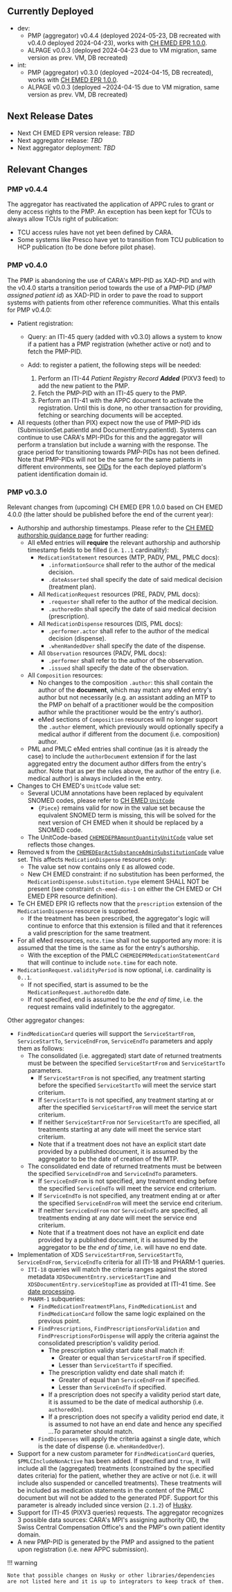 ## Currently Deployed

  - dev:
    - PMP (aggregator) v0.4.4 (deployed 2024-05-23, DB recreated with v0.4.0 deployed 2024-04-23), works with [CH EMED EPR 1.0.0](https://fhir.ch/ig/ch-emed-epr/index.html).
    - ALPAGE v0.0.3 (deployed 2024-04-23 due to VM migration, same version as prev. VM, DB recreated)
  - int:
    - PMP (aggregator) v0.3.0 (deployed ~2024-04-15, DB recreated), works with [CH EMED EPR 1.0.0](https://fhir.ch/ig/ch-emed-epr/index.html).
    - ALPAGE v0.0.3 (deployed ~2024-04-15 due to VM migration, same version as prev. VM, DB recreated)


## Next Release Dates

- Next CH EMED EPR version release: *TBD*
- Next aggregator release: *TBD*
- Next aggregator deployment: *TBD*

## Relevant Changes

### PMP v0.4.4
The aggregator has reactivated the application of APPC rules to grant or deny access rights to the PMP. An exception has been kept for TCUs to always allow TCUs right of publication:

  - TCU access rules have not yet been defined by CARA.
  - Some systems like Presco have yet to transition from TCU publication to HCP publication (to be done before pilot phase).

### PMP v0.4.0
The PMP is abandoning the use of CARA's MPI-PID as XAD-PID and with the v0.4.0 starts a transition period towards the use of a PMP-PID (*PMP assigned patient id*) as XAD-PID in order to pave the road to support systems with patients from other reference communities. What this entails for PMP v0.4.0:

  - Patient registration:
    - Query: an ITI-45 query (added with v0.3.0) allows a system to know if a patient has a PMP registration (whether active or not) and to fetch the PMP-PID.
	- Add: to register a patient, the following steps will be needed:

	    1) Perform an ITI-44 *Patient Registry Record __Added__* (PIXV3 feed) to add the new patient to the PMP.
	    2) Fetch the PMP-PID with an ITI-45 query to the PMP.
	    3) Perform an ITI-41 with the APPC document to activate the registration. Until this is done, no other transaction for providing, fetching or searching documents will be accepted.
  - All requests (other than PIX) expect now the use of PMP-PID ids (SubmissionSet.patientId and DocumentEntry.patientId). Systems can continue to use CARA's MPI-PIDs for this and the aggregator will perform a translation but include a warning with the response. The grace period for transitioning towards PMP-PIDs has not been defined.
Note that PMP-PIDs will not be the same for the same patients in different environments, see [OIDs](oids.html) for the each deployed platform's patient identification domain id.

### PMP v0.3.0
Relevant changes from (upcoming) CH EMED EPR 1.0.0 based on CH EMED 4.0.0 (the latter should be published before the end of the current year):

  - Authorship and authorship timestamps. Please refer to the [CH EMED authorship guidance page](https://build.fhir.org/ig/hl7ch/ch-emed/authorship.html) for further reading:
    - All eMed entries will **require** the relevant authorship and authorship timestamp fields to be filled (i.e. `1..1` cardinality):
      - `MedicationStatement` resources (MTP, PADV, PML, PMLC docs):
		- `.informationSource` shall refer to the author of the medical decision.
		- `.dateAsserted` shall specify the date of said medical decision (treatment plan).
	  - All `MedicationRequest` resources (PRE, PADV, PML docs):
		- `.requester` shall refer to the author of the medical decision.
		- `.authoredOn` shall specify the date of said medical decision (prescription).
	  - All `MedicationDispense` resources (DIS, PML docs):
		- `.performer.actor` shall refer to the author of the medical decision (dispense).
		- `.whenHandedOver` shall specify the date of the dispense.
	  - All `Observation` resources (PADV, PML docs):
		- `.performer` shall refer to the author of the observation.
		- `.issued` shall specify the date of the observation.
	- All `Composition` resources:
	  - No changes to the composition `.author`: this shall contain the author of the **document**, which may match any eMed entry's author but not necessarily (e.g. an assistant adding an MTP to the PMP on behalf of a practitioner would be the composition author while the practitioner would be the entry's author).
	  - eMed sections of `Composition` resources will no longer support the `.author` element, which previously would optionally specify a medical author if different from the document (i.e. composition) author.
	- PML and PMLC eMed entries shall continue (as it is already the case) to include the `authorDocument` extension if for the last aggregated entry the document author differs from the entry's author. Note that as per the rules above, the author of the entry (i.e. medical author) is always included in the entry.
  - Changes to CH EMED's `UnitCode` value set:
	- Several UCUM annotations have been replaced by equivalent SNOMED codes, please refer to [CH EMED `UnitCode`](https://fhir.ch/ig/ch-emed/ValueSet-UnitCode.html)
      - `{Piece}` remains valid for now in the value set because the equivalent SNOMED term is missing, this will be solved for the next version of CH EMED when it should be replaced by a SNOMED code.
	- The UnitCode-based [`CHEMEDEPRAmountQuantityUnitCode`](https://build.fhir.org/ig/CARA-ch/ch-emed-epr/ValueSet-ch-emed-epr-amount-quantity-unit-code.html) value set reflects those changes.
  - Removed `N` from the [`CHEMEDEprActSubstanceAdminSubstitutionCode`](https://build.fhir.org/ig/CARA-ch/ch-emed-epr/ValueSet-ch-emed-epr-amount-quantity-unit-code.html) value set. This affects `MedicationDispense` resources only:
	- The value set now contains only `E` as allowed code.
	- New CH EMED constraint: if no substitution has been performed, the `MedicationDispense.substitution.type` element SHALL NOT be present (see constraint `ch-emed-dis-1` on either the  CH EMED or CH EMED EPR resource definition).
  - Te CH EMED EPR IG reflects now that the `prescription` extension of the `MedicationDispense` resource is supported. 
	- If the treatment has been prescribed, the aggregator's logic will continue to enforce that this extension is filled and that it references a valid prescription for the same treatment.
  - For all eMed resources, `note.time` shall not be supported any more: it is assumed that the time is the same as for the entry's authorship.
	- With the exception of the PMLC `CHEMEDEPRMedicationStatementCard` that will continue to include `note.time` for each note.
  - `MedicationRequest.validityPeriod` is now optional, i.e. cardinality is `0..1`.
    - If not specified, start is assumed to be the `MedicationRequest.authoredOn` date.
	- If not specified, end is assumed to be *the end of time*, i.e. the request remains valid indefinitely to the aggregator.


Other aggregator changes:

- `FindMedicationCard` queries will support the `ServiceStartFrom`, `ServiceStartTo`, `ServiceEndFrom`, `ServiceEndTo` parameters and apply them as follows:
  - The consolidated (i.e. aggregated) start date of returned treatments must be between the specified `ServiceStartFrom` and `ServiceStartTo` parameters.
    - If `ServiceStartFrom` is not specified,  any treatment starting before the specified `ServiceStartTo` will meet the service start criterium.
	- If `ServiceStartTo` is not specified, any treatment starting at or after the specified `ServiceStartFrom` will meet the service start criterium.
	- If neither `ServiceStartFrom` nor `ServiceStartTo` are specified, all treatments starting at any date will meet the service start criterium.
	- Note that if a treatment does not have an explicit start date provided by a published document, it is assumed by the aggregator to be the date of creation of the MTP.
  - The consolidated end date of returned treatments must be between the specified `ServiceEndFrom` and `ServiceEndTo` parameters.
    - If `ServiceEndFrom` is not specified,  any treatment ending before the specified `ServiceEndTo` will meet the service end criterium.
	- If `ServiceEndTo` is not specified, any treatment ending at or after the specified `ServiceEndFrom` will meet the service end criterium.
	- If neither `ServiceEndFrom` nor `ServiceEndTo` are specified, all treatments ending at any date will meet the service end criterium.
	- Note that if a treatment does not have an explicit end date provided by a published document, it is assumed by the aggregator to be *the end of time*, i.e. will have no end date.
- Implementation of XDS `ServiceStartFrom`, `ServiceStartTo`, `ServiceEndFrom`, `ServiceEndTo` criteria for all ITI-18 and PHARM-1 queries.
  - `ITI-18` queries will match the criteria ranges against the stored metadata `XDSDocumentEntry.serviceStartTime` and `XDSDocumentEntry.serviceStopTime` as provided at ITI-41 time. See [date processing](transactions/date_processing.md).
  - `PHARM-1` subqueries:
    - `FindMedicationTreatmentPlans`, `FindMedicationList` and `FindMedicationCard` follow the same logic explained on the previous point.
	- `FindPrescriptions`, `FindPrescriptionsForValidation` and `FindPrescriptionsForDispense` will apply the criteria against the consolidated prescription's validity period. 
		- The prescription validy start date shall match if:
			- Greater or equal than `ServiceStartFrom` if specified.
			- Lesser than `ServiceStartTo` if specified.
		- The prescription validty end date shall match if:
			- Greater of equal than `ServiceEndFrom` if specified.
			- Lesser than `ServiceEndTo` if specified.
		- If a prescription does not specify a validity period start date, it is assumed to be the date of medical authorship (i.e. `authoredOn`).
		- If a prescription does not specify a validity period end date, it is assumed to not have an end date and hence any specified *...To* parameter should match.
	- `FindDispenses` will apply the criteria against a single date, which is the date of dispense (i.e. `whenHandedOver`).
- Support for a new custom parameter for `FindMedicationCard` queries, `$PMLCIncludeNonActive` has been added. If specified and `true`, it will include all the (aggregated) treatments (constrained by the specified dates criteria) for the patient, whether they are active or not (i.e. it will include also suspended or cancelled treatments). These treatments will be included as medication statements in the content of the PMLC document but will not be added to the generated PDF. Support for this parameter is already included since version (`2.1.2`) of [Husky](https://github.com/project-husky/husky).
- Support for ITI-45 (PIXV3 queries) requests. The aggregator recognizes 3 possible data sources: CARA's MPI's assigning authority OID, the Swiss Central Compensation Office's and the PMP's own patient identity domain.
- A new PMP-PID is generated by the PMP and assigned to the patient upon registration (i.e. new APPC submission).


!!! warning 

    Note that possible changes on Husky or other libraries/dependencies are not listed here and it is up to integrators to keep track of them.
